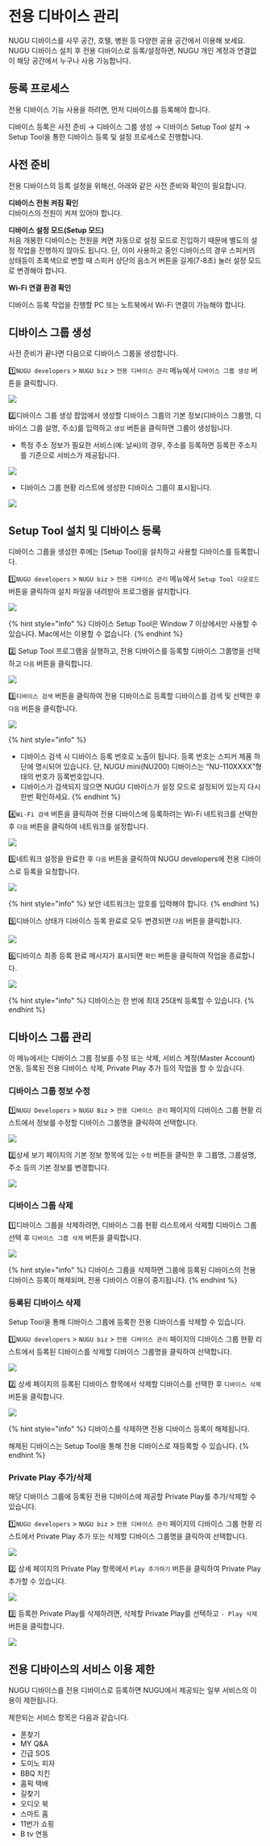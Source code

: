 # 전용 디바이스 관리

NUGU 디바이스를 사무 공간, 호텔, 병원 등 다양한 공용 공간에서 이용해 보세요. NUGU 디바이스 설치 후 전용 디바이스로 등록/설정하면, NUGU 개인 계정과 연결없이 해당 공간에서 누구나 사용 가능합니다.

## 등록 프로세스 <a id="registration-process"></a>

전용 디바이스 기능 사용을 하려면, 먼저 디바이스를 등록해야 합니다.

디바이스 등록은 사전 준비 → 디바이스 그룹 생성 → 디바이스 Setup Tool 설치 → Setup Tool을 통한 디바이스 등록 및 설정 프로세스로 진행합니다.

## 사전 준비 <a id="prerequisites"></a>

전용 디바이스의 등록 설정을 위해선, 아래와 같은 사전 준비와 확인이 필요합니다.

**디바이스 전원 켜짐 확인**  
디바이스의 전원이 켜져 있어야 합니다.

**디바이스 설정 모드\(Setup 모드\)**  
처음 개봉한 디바이스는 전원을 켜면 자동으로 설정 모드로 진입하기 때문에 별도의 설정 작업을 진행하지 않아도 됩니다. 단, 이미 사용하고 중인 디바이스의 경우 스피커의 상태등이 초록색으로 변할 때 스피커 상단의 음소거 버튼을 길게\(7-8초\) 눌러 설정 모드로 변경해야 합니다.

**Wi-Fi 연결 환경 확인**

디바이스 등록 작업을 진행할 PC 또는 노트북에서 Wi-Fi 연결이 가능해야 합니다.

## 디바이스 그룹 생성 <a id="create-a-device-group"></a>

사전 준비가 끝나면 다음으로 디바이스 그룹을 생성합니다.

1️⃣`NUGU developers` &gt; `NUGU biz` &gt; `전용 디바이스 관리` 메뉴에서 `디바이스 그룹 생성` 버튼을 클릭합니다.

![](../../.gitbook/assets/assets_ch6_623_c01__2.png)

2️⃣디바이스 그룹 생성 팝업에서 생성할 디바이스 그룹의 기본 정보\(디바이스 그룹명, 디바이스 그룹 설명, 주소\)를 입력하고 `생성` 버튼을 클릭하면 그룹이 생성됩니다.

* 특정 주소 정보가 필요한 서비스\(예: 날씨\)의 경우, 주소를 등록하면 등록한 주소지를 기준으로 서비스가 제공됩니다.

![](../../.gitbook/assets/assets_ch6_623_c02-20-2-.png)

* 디바이스 그룹 현황 리스트에 생성한 디바이스 그룹이 표시됩니다.

![](../../.gitbook/assets/assets_ch6_623_c03-1__1.png)

## Setup Tool 설치 및 디바이스 등록 <a id="installsetuptoolsandregistershareddevice"></a>

디바이스 그룹을 생성한 후에는 \[Setup Tool\]을 설치하고 사용할 디바이스를 등록합니다.

1️⃣`NUGU developers` &gt; `NUGU biz` &gt; `전용 디바이스 관리` 메뉴에서 `Setup Tool 다운로드` 버튼을 클릭하여 설치 파일을 내려받아 프로그램을 설치합니다.

![](../../.gitbook/assets/assets_ch6_624_c01-1__1.png)

{% hint style="info" %}
디바이스 Setup Tool은 Window 7 이상에서만 사용할 수 있습니다. Mac에서는 이용할 수 없습니다.
{% endhint %}

2️⃣ Setup Tool 프로그램을 실행하고, 전용 디바이스를 등록할 디바이스 그룹명을 선택하고 `다음` 버튼을 클릭합니다.

![](../../.gitbook/assets/assets_ch6_624_c02-1.png)

3️⃣`디바이스 검색` 버튼을 클릭하여 전용 디바이스로 등록할 디바이스를 검색 및 선택한 후 `다음` 버튼을 클릭합니다.

![](../../.gitbook/assets/assets_ch6_624_c03-1__1.png)

{% hint style="info" %}
* 디바이스 검색 시 디바이스 등록 번호로 노출이 됩니다. 등록 번호는 스피커 제품 하단에 명시되어 있습니다. 단, NUGU mini\(NU200\) 디바이스는 “NU-110XXXX”형태의 번호가 등록번호입니다.
* 디바이스가 검색되지 않으면 NUGU 디바이스가 설정 모드로 설정되어 있는지 다시 한번 확인하세요.
{% endhint %}

4️⃣`Wi-Fi 검색` 버튼을 클릭하여 전용 디바이스에 등록하려는 Wi-Fi 네트워크를 선택한 후 `다음` 버튼을 클릭하여 네트워크를 설정합니다.

![](../../.gitbook/assets/assets_ch6_624_c04-1__1.png)

5️⃣네트워크 설정을 완료한 후 `다음` 버튼을 클릭하여 NUGU developers에 전용 디바이스로 등록을 요청합니다.

![](../../.gitbook/assets/assets_ch6_624_c05__1.png)

{% hint style="info" %}
보안 네트워크는 암호를 입력해야 합니다.
{% endhint %}

5️⃣디바이스 상태가 디바이스 등록 완료로 모두 변경되면 `다음` 버튼을 클릭합니다.

![](../../.gitbook/assets/assets_ch6_624_c06__2.png)

6️⃣디바이스 최종 등록 완료 메시지가 표시되면 `확인` 버튼을 클릭하여 작업을 종료합니다.

![](../../.gitbook/assets/assets_ch6_624_c07-1__1.png)

{% hint style="info" %}
디바이스는 한 번에 최대 25대씩 등록할 수 있습니다.
{% endhint %}

## 디바이스 그룹 관리 <a id="manage-device-groups"></a>

이 메뉴에서는 디바이스 그룹 정보를 수정 또는 삭제, 서비스 계정\(Master Account\) 연동, 등록된 전용 디바이스 삭제, Private Play 추가 등의 작업을 할 수 있습니다.

### 디바이스 그룹 정보 수정

1️⃣`NUGU Developers` &gt; `NUGU Biz` &gt; `전용 디바이스 관리` 페이지의 디바이스 그룹 현황 리스트에서 정보를 수정할 디바이스 그룹명을 클릭하여 선택합니다.

![](../../.gitbook/assets/assets_ch6_625_c01-1-20-1-.png)

2️⃣상세 보기 페이지의 기본 정보 항목에 있는 `수정` 버튼을 클릭한 후 그룹명, 그룹설명, 주소 등의 기본 정보를 변경합니다.

![](../../.gitbook/assets/assets_ch6_625_c02-1__2.png)

### 디바이스 그룹 삭제

1️⃣디바이스 그룹을 삭제하려면, 디바이스 그룹 현황 리스트에서 삭제할 디바이스 그룹 선택 후 `디바이스 그룹 삭제` 버튼을 클릭합니다.

![](../../.gitbook/assets/assets_assets_-ll_j0vst5q1ujfaettc_-ll_luqqzmrqidwasrtv_-ll_lz7ovtifiqo_raxr_ch6_625_c03__1.png)

{% hint style="info" %}
디바이스 그룹을 삭제하면 그룹에 등록된 디바이스의 전용 디바이스 등록이 해제되며, 전용 디바이스 이용이 중지됩니다.
{% endhint %}

### 

### 등록된 디바이스 삭제

Setup Tool을 통해 디바이스 그룹에 등록한 전용 디바이스를 삭제할 수 있습니다.

1️⃣`NUGU developers` &gt; `NUGU biz` &gt; `전용 디바이스 관리` 페이지의 디바이스 그룹 현황 리스트에서 등록된 디바이스를 삭제할 디바이스 그룹명을 클릭하여 선택합니다.

![](../../.gitbook/assets/assets_ch6_625_c07-1-20-1-.png)

2️⃣ 상세 페이지의 등록된 디바이스 항목에서 삭제할 디바이스를 선택한 후 `디바이스 삭제` 버튼을 클릭합니다.

![](../../.gitbook/assets/assets_ch6_625_c11-20-2-.png)

{% hint style="info" %}
디바이스를 삭제하면 전용 디바이스 등록이 해제됩니다.

해제된 디바이스는 Setup Tool을 통해 전용 디바이스로 재등록할 수 있습니다.
{% endhint %}

### Private Play 추가/삭제

해당 디바이스 그룹에 등록된 전용 디바이스에 제공할 Private Play를 추가/삭제할 수 있습니다.

1️⃣`NUGU developers` &gt; `NUGU biz` &gt; `전용 디바이스 관리` 페이지의 디바이스 그룹 현황 리스트에서 Private Play 추가 또는 삭제할 디바이스 그룹명을 클릭하여 선택합니다.

![](../../.gitbook/assets/assets_ch6_625_c07-1-20-1-__1.png)

2️⃣ 상세 페이지의 Private Play 항목에서 `Play 추가하기` 버튼을 클릭하여 Private Play 추가할 수 있습니다.

![](../../.gitbook/assets/assets_ch6_625_c10-1__1.png)

3️⃣ 등록한 Private Play를 삭제하려면, 삭제할 Private Play를 선택하고 `- Play 삭제` 버튼을 클릭합니다.

![](../../.gitbook/assets/assets_ch6_625_c08-20-1-.png)

## 전용 디바이스의 서비스 이용 제한 <a id="limitservicesforshareddevice"></a>

NUGU 디바이스를 전용 디바이스로 등록하면 NUGU에서 제공되는 일부 서비스의 이용이 제한됩니다.

제한되는 서비스 항목은 다음과 같습니다.

* 폰찾기
* MY Q&A
* 긴급 SOS
* 도미노 피자
* BBQ 치킨
* 홈픽 택배
* 길찾기
* 오디오 북
* 스마트 홈
* 11번가 쇼핑
* B tv 연동

